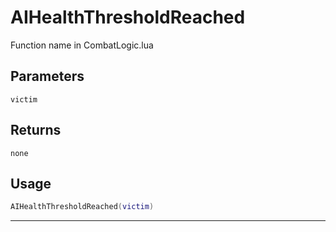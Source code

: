 # AIHealthThresholdReached
Function name in CombatLogic.lua
## Parameters
`victim`
## Returns
`none`
## Usage
```lua
AIHealthThresholdReached(victim)
```
---
